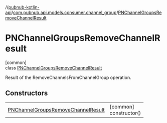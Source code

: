 //[pubnub-kotlin-api](../../../index.md)/[com.pubnub.api.models.consumer.channel_group](../index.md)/[PNChannelGroupsRemoveChannelResult](index.md)

# PNChannelGroupsRemoveChannelResult

[common]\
class [PNChannelGroupsRemoveChannelResult](index.md)

Result of the RemoveChannelsFromChannelGroup operation.

## Constructors

| | |
|---|---|
| [PNChannelGroupsRemoveChannelResult](-p-n-channel-groups-remove-channel-result.md) | [common]<br>constructor() |
